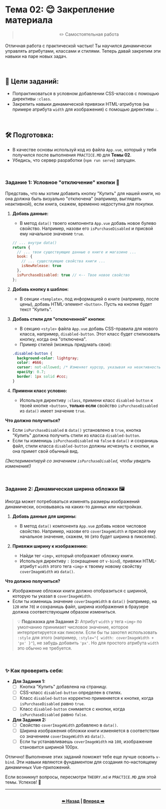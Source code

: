 # Тема 02: 😊 Закрепление материала

> <p align=center> ✏️ Самостоятельная работа </p>

Отличная работа с практической частью! Ты научился динамически управлять атрибутами, классами и стилями. Теперь давай закрепим эти навыки на паре новых задач.

<br>

## 🎯 Цели заданий:

* Попрактиковаться в условном добавлении CSS-классов с помощью директивы `:class`.
* Закрепить навыки динамической привязки HTML-атрибутов (на примере атрибута `width` для изображения) с помощью директивы `:`.

<br>

## 🛠️ Подготовка:

* В качестве основы используй код из файла `App.vue`, который у тебя получился после выполнения `PRACTICE.MD` для **Темы 02**.
* Убедись, что сервер разработки (`npm run serve`) запущен.

<br>

### Задание 1: Условное "отключение" кнопки 🚫

Представь, что мы хотим добавить кнопку "Купить" для нашей книги, но она должна быть визуально "отключена" (например, выглядеть неактивной), если книга, скажем, временно недоступна для покупки.

1.  **Добавь данные:**
    * В метод `data()` твоего компонента `App.vue` добавь новое булево свойство. Например, назови его `isPurchaseDisabled` и присвой ему начальное значение `true`.
    ```javascript
    // ... внутри data()
    return {
      // ... твои существующие данные о книге и магазине ...
      book: {
        // ... существующие свойства книги ...
        isNewRelease: true
      },
      isPurchaseDisabled: true // <-- Твое новое свойство
    };
    ```

2.  **Добавь кнопку в шаблон:**
    * В секции `<template>`, под информацией о книге (например, после цены), добавь HTML-элемент `<button>`. Пусть на кнопке будет текст "Купить".

3.  **Добавь стили для "отключенной" кнопки:**
    * В секцию `<style>` файла `App.vue` добавь CSS-правила для нового класса, например, `disabled-button`. Этот класс будет стилизовать кнопку, когда она "отключена".
    * Пример стилей (можешь придумать свои):
    ```css
    .disabled-button {
      background-color: lightgray;
      color: #666;
      cursor: not-allowed; /* Изменяет курсор, указывая на неактивность */
      opacity: 0.7;
      border: 1px solid #ccc;
    }
    ```

4.  **Примени класс условно:**
    * Используя директиву `:class`, примени класс `disabled-button` к твоей кнопке `<button>`, **только если** свойство `isPurchaseDisabled` из `data()` имеет значение `true`.

**Что должно получиться?**
* Если `isPurchaseDisabled` в `data()` установлено в `true`, кнопка "Купить" должна получить стили из класса `disabled-button`.
* Если ты изменишь `isPurchaseDisabled` на `false` в `data()` и сохранишь файл, стили класса `disabled-button` должны исчезнуть с кнопки, и она примет свой обычный вид.

*(Экспериментируй со значением `isPurchaseDisabled`, чтобы увидеть изменения!)*

<br>

### Задание 2: Динамическая ширина обложки 🖼️

Иногда может потребоваться изменять размеры изображений динамически, основываясь на каких-то данных или настройках.

1.  **Добавь данные для ширины:**
    * В метод `data()` компонента `App.vue` добавь новое числовое свойство. Например, назови его `coverImageWidth` и присвой ему начальное значение, скажем, `90` (это будет ширина в пикселях).

2.  **Привяжи ширину к изображению:**
    * Найди тег `<img>`, который отображает обложку книги.
    * Используя директиву `:` (сокращение от `v-bind`), привяжи HTML-атрибут `width` этого тега `<img>` к твоему новому свойству `coverImageWidth` из `data()`.

**Что должно получиться?**
* Изображение обложки книги должно отобразиться с шириной, которую ты указал в `coverImageWidth`.
* Если ты изменишь значение `coverImageWidth` в `data()` (например, на `120` или `70`) и сохранишь файл, ширина изображения в браузере должна соответствующим образом измениться.

> 💡 **Подсказка для Задания 2:** Атрибут `width` у тега `<img>` по умолчанию принимает числовое значение, которое интерпретируется как пиксели. Если бы ты захотел использовать `:style` для этого (например, `:style="{ width: coverImageWidth + 'px' }"`), не забудь добавить `'px'`. Но для простого атрибута `width` это обычно не требуется.

<br>

### ✨ Как проверить себя:

* **Для Задания 1:**
    * [ ] Кнопка "Купить" добавлена на страницу.
    * [ ] CSS-класс `disabled-button` определен в стилях.
    * [ ] Класс `disabled-button` корректно применяется к кнопке, когда `isPurchaseDisabled` равно `true`.
    * [ ] Класс `disabled-button` снимается с кнопки, когда `isPurchaseDisabled` равно `false`.

* **Для Задания 2:**
    * [ ] Свойство `coverImageWidth` добавлено в `data()`.
    * [ ] Ширина изображения обложки книги изменяется в соответствии со значением `coverImageWidth` из `data()`.
    * [ ] Если ты устанавливаешь `coverImageWidth` на `100`, изображение становится шириной 100px.

Отлично! Выполнение этих заданий поможет тебе еще лучше освоить `v-bind`. Эти навыки являются фундаментом для создания по-настоящему динамичных Vue-приложений.

Если возникнут вопросы, пересмотри `THEORY.md` и `PRACTICE.MD` для этой темы. Успехов! 💪

---


<div align=center style="display:flex;justify-content:center;"> 

**[⬅️ Назад](./PRACTICE.md) | [Вперед ➡️](../03-conditional-lists/THEORY.md)** 

</div>